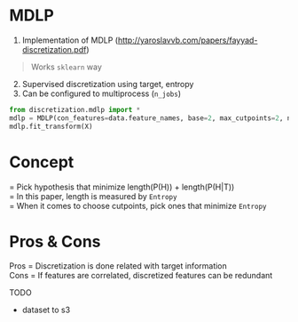 # MDLP
1. Implementation of MDLP (http://yaroslavvb.com/papers/fayyad-discretization.pdf)
  > Works `sklearn` way
2. Supervised discretization using target, entropy
3. Can be configured to multiprocess (`n_jobs`)

```python
from discretization.mdlp import *
mdlp = MDLP(con_features=data.feature_names, base=2, max_cutpoints=2, n_jobs=-1)
mdlp.fit_transform(X)
```

# Concept
= Pick hypothesis that minimize length(P(H)) + length(P(H|T))  
= In this paper, length is measured by `Entropy`  
= When it comes to choose cutpoints, pick ones that minimize `Entropy`  

# Pros & Cons
Pros = Discretization is done related with target information  
Cons = If features are correlated, discretized features can be redundant  

TODO  
- dataset to s3
